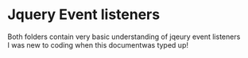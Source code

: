 # Jquery Event listeners
Both folders contain very basic understanding of jqeury event listeners <br />
I was new to coding when this documentwas typed up!
